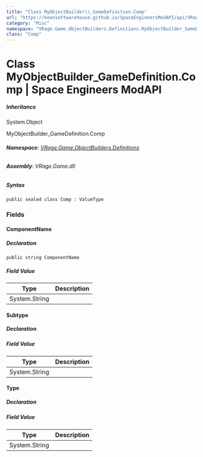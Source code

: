 ```yaml
---
title: "Class MyObjectBuilder\\_GameDefinition.Comp"
url: "https://keensoftwarehouse.github.io/SpaceEngineersModAPI/api/VRage.Game.ObjectBuilders.Definitions.MyObjectBuilder_GameDefinition.Comp.html"
category: "Misc"
namespace: "VRage.Game.ObjectBuilders.Definitions.MyObjectBuilder_GameDefinition"
class: "Comp"
---
```


# Class MyObjectBuilder\_GameDefinition.Comp | Space Engineers ModAPI

##### Inheritance

System.Object

MyObjectBuilder\_GameDefinition.Comp

###### **Namespace**: [VRage.Game.ObjectBuilders.Definitions](https://keensoftwarehouse.github.io/SpaceEngineersModAPI/api/VRage.Game.ObjectBuilders.Definitions.html)

###### **Assembly**: VRage.Game.dll

##### Syntax

```
public sealed class Comp : ValueType
```

### [](#fields)Fields

#### [](#VRage_Game_ObjectBuilders_Definitions_MyObjectBuilder_GameDefinition_Comp_ComponentName)ComponentName

##### Declaration

```
public string ComponentName
```

##### Field Value

| Type | Description |
| --- | --- |
| System.String |     |

#### [](#VRage_Game_ObjectBuilders_Definitions_MyObjectBuilder_GameDefinition_Comp_Subtype)Subtype

##### Declaration

##### Field Value

| Type | Description |
| --- | --- |
| System.String |     |

#### [](#VRage_Game_ObjectBuilders_Definitions_MyObjectBuilder_GameDefinition_Comp_Type)Type

##### Declaration

##### Field Value

| Type | Description |
| --- | --- |
| System.String |     |